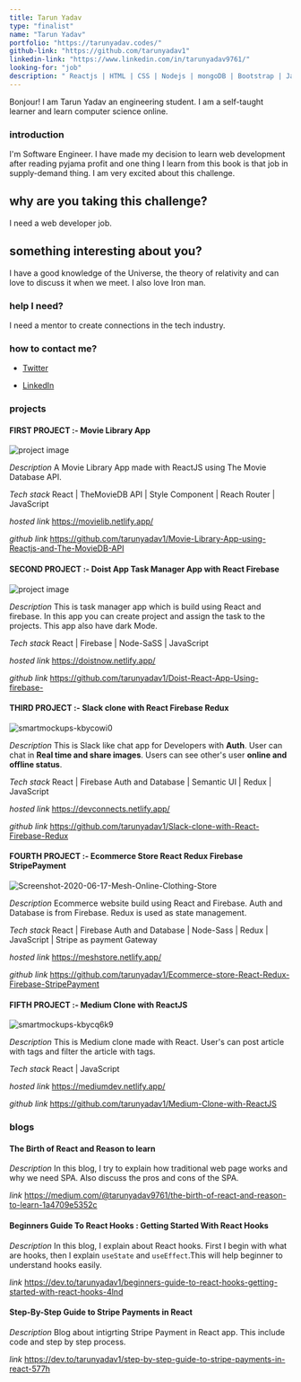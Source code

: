 ```yaml
---
title: Tarun Yadav
type: "finalist"
name: "Tarun Yadav"
portfolio: "https://tarunyadav.codes/"
github-link: "https://github.com/tarunyadav1"
linkedin-link: "https://www.linkedin.com/in/tarunyadav9761/"
looking-for: "job"
description: " Reactjs | HTML | CSS | Nodejs | mongoDB | Bootstrap | JavaScript | Python3 "
---
```


Bonjour! I am Tarun Yadav an engineering student. I am a self-taught learner and learn computer science online.

### introduction

I'm Software Engineer. I have made my decision to learn web development after reading pyjama profit and one thing I learn from this book is that job in supply-demand thing. I am very excited about this challenge.

## why are you taking this challenge?

I need a web developer job.

## something interesting about you?

I have a good knowledge of the Universe, the theory of relativity and can love to discuss it when we meet. I also love Iron man.

### help I need?

I need a mentor to create connections in the tech industry.

### how to contact me?

- [Twitter](https://twitter.com/tarunyadav9761)

- [LinkedIn](https://www.linkedin.com/in/tarunyadav9761/)

### projects

#### FIRST PROJECT :- Movie Library App

![project image](https://i.ibb.co/cJQvg9S/smartmockups-kadjctvn.png)

_Description_ A Movie Library App made with ReactJS using The Movie Database API.

_Tech stack_ React | TheMovieDB API | Style Component | Reach Router | JavaScript

_hosted link_ https://movielib.netlify.app/

_github link_ https://github.com/tarunyadav1/Movie-Library-App-using-Reactjs-and-The-MovieDB-API

#### SECOND PROJECT :- Doist App Task Manager App with React Firebase

![project image](https://i.ibb.co/F8ZYD2d/smartmockups-kawbi5mr.png)

_Description_ This is task manager app which is build using React and firebase. In this app you can create project and assign the task to the projects. This app also have dark Mode.

_Tech stack_ React | Firebase | Node-SaSS | JavaScript

_hosted link_ https://doistnow.netlify.app/

_github link_ https://github.com/tarunyadav1/Doist-React-App-Using-firebase-

#### THIRD PROJECT :- Slack clone with React Firebase Redux 

<img src="https://i.ibb.co/KqY0fZZ/smartmockups-kbycowi0.png" alt="smartmockups-kbycowi0" border="0">

_Description_ This is Slack like chat app for Developers with **Auth**. User can chat in **Real time and share images**. Users can see other's user **online and offline status**.

_Tech stack_ React | Firebase Auth and Database | Semantic UI | Redux | JavaScript

_hosted link_ https://devconnects.netlify.app/

_github link_ https://github.com/tarunyadav1/Slack-clone-with-React-Firebase-Redux


#### FOURTH PROJECT :- Ecommerce Store React Redux Firebase StripePayment

<img src="https://i.ibb.co/xGMnHwh/Screenshot-2020-06-17-Mesh-Online-Clothing-Store.jpg" alt="Screenshot-2020-06-17-Mesh-Online-Clothing-Store" border="0">

_Description_ Ecommerce website build using React and Firebase. Auth and Database is from Firebase. Redux is used as state management.

_Tech stack_ React | Firebase Auth and Database | Node-Sass | Redux | JavaScript | Stripe as payment Gateway

_hosted link_ https://meshstore.netlify.app/

_github link_ https://github.com/tarunyadav1/Ecommerce-store-React-Redux-Firebase-StripePayment


#### FIFTH PROJECT :- Medium Clone with ReactJS 

<img src="https://i.ibb.co/hgHCw2V/smartmockups-kbycq6k9.png" alt="smartmockups-kbycq6k9" border="0">

_Description_ This is Medium clone made with React. User's can post article with tags and filter the article with tags.

_Tech stack_ React | JavaScript 

_hosted link_ https://mediumdev.netlify.app/

_github link_ https://github.com/tarunyadav1/Medium-Clone-with-ReactJS

### blogs

#### The Birth of React and Reason to learn

_Description_ In this blog, I try to explain how traditional web page works and why we need SPA. Also discuss the pros and cons of the SPA.

_link_ https://medium.com/@tarunyadav9761/the-birth-of-react-and-reason-to-learn-1a4709e5352c

#### Beginners Guide To React Hooks : Getting Started With React Hooks

_Description_ In this blog, I explain about React hooks. First I begin with what are hooks, then I explain `useState` and `useEffect`.This will help beginner to understand hooks easily.

_link_ https://dev.to/tarunyadav1/beginners-guide-to-react-hooks-getting-started-with-react-hooks-4lnd


#### Step-By-Step Guide to Stripe Payments in React

_Description_ Blog about intigrting Stripe Payment in React app. This include code and step by step process.

_link_ https://dev.to/tarunyadav1/step-by-step-guide-to-stripe-payments-in-react-577h
